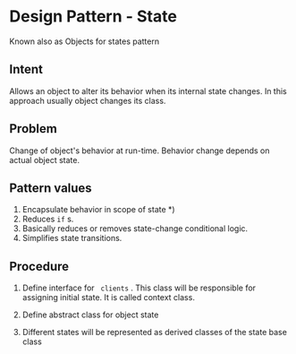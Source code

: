 # Design Pattern - State
Known also as Objects for states pattern

## Intent

Allows an object to alter its behavior when its internal state changes.
In this approach usually object changes its class.

## Problem

Change of object's behavior at run-time.
Behavior change depends on actual object state.


## Pattern values

1. Encapsulate behavior in scope of state *)
2. Reduces
``if``
s.
3. Basically reduces or removes state-change conditional logic.
4. Simplifies state transitions.


## Procedure

1. Define interface for ``
clients``
. This class will be responsible for assigning initial state. It is called context class.

2. Define abstract class for object state

3. Different states will be represented as derived classes of the state base class
